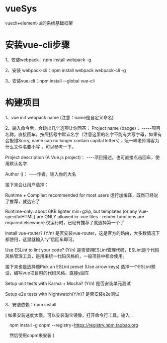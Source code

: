 # vueSys
vuecli+element-ui的系统基础框架

# 安装vue-cli步骤
1、安装webpack：npm install webpack -g

2、安装 webpack-cli：npm install webpack webpack-cli -g

3、安装vue-cli：npm install --global vue-cli

# 构建项目
1、vue init webpack name  (注意：name是自定义命名)

2、输入命令后，会跳出几个选项让你回答：
Project name (baoge)： -----项目名称，直接回车，按照括号中默认名字（注意这里的名字不能有大写字母，如果有会报错Sorry, name can no longer contain capital letters），阮一峰老师博客为什么文件名要小写 ，可以参考一下。

Project description (A Vue.js project)： ----项目描述，也可直接点击回车，使用默认名字

Author ()： ----作者，输入你的大名

接下来会让用户选择：

Runtime + Compiler: recommended for most users 运行加编译，既然已经说了推荐，就选它了

Runtime-only: about 6KB lighter min+gzip, but templates (or any Vue-specificHTML) are ONLY allowed in .vue files - render functions are required elsewhere 仅运行时，已经有推荐了就选择第一个了

Install vue-router? (Y/n) 是否安装vue-router，这是官方的路由，大多数情况下都使用，这里就输入“y”后回车即可。

Use ESLint to lint your code? (Y/n) 是否使用ESLint管理代码，ESLint是个代码风格管理工具，是用来统一代码风格的，一般项目中都会使用。

接下来也是选择题Pick an ESLint preset (Use arrow keys) 选择一个ESLint预设，编写vue项目时的代码风格，直接y回车

Setup unit tests with Karma + Mocha? (Y/n) 是否安装单元测试

Setup e2e tests with Nightwatch(Y/n)? 是否安装e2e测试

3、安装依赖：npm install

( 如果安装速度太慢。可以安装淘宝镜像，打开命令行工具，输入：

 npm install -g cnpm --registry=https://registry.npm.taobao.org

 然后使用cnpm来安装 )


